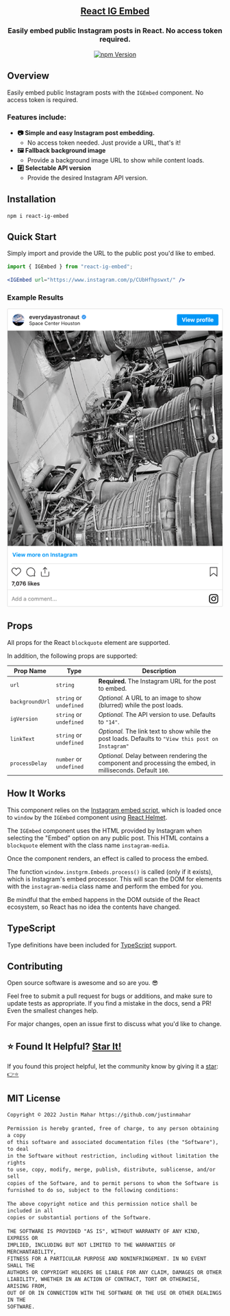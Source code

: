 <h2 align="center">
  <a href="https://github.com/justinmahar/react-ig-embed">React IG Embed</a>
</h2>
<h3 align="center">
  Easily embed public Instagram posts in React. No access token required.
</h3>
<p align="center">
  <a href="https://badge.fury.io/js/react-ig-embed">
    <img src="https://badge.fury.io/js/react-ig-embed.svg" alt="npm Version"/>
  </a>
</p>

## Overview

Easily embed public Instagram posts with the `IGEmbed` component. No access token is required.

### Features include:

- **📷 Simple and easy Instagram post embedding.**
  - No access token needed. Just provide a URL, that's it!
- **🖼️ Fallback background image**
  - Provide a background image URL to show while content loads.
- **#️⃣ Selectable API version**
  - Provide the desired Instagram API version.

## Installation

```
npm i react-ig-embed
```

## Quick Start

Simply import and provide the URL to the public post you'd like to embed.

```jsx
import { IGEmbed } from "react-ig-embed";
```

```jsx
<IGEmbed url="https://www.instagram.com/p/CUbHfhpswxt/" />
```

### Example Results

![Example Embed](./screenshots/example-embed.png)

## Props

All props for the React `blockquote` element are supported.

In addition, the following props are supported:

| Prop Name       | Type                    | Description                                                                                                 |
| --------------- | ----------------------- | ----------------------------------------------------------------------------------------------------------- |
| `url`           | `string`                | **Required.** The Instagram URL for the post to embed.                                                      |
| `backgroundUrl` | `string` or `undefined` | *Optional.* A URL to an image to show (blurred) while the post loads.                                       |
| `igVersion`     | `string` or `undefined` | *Optional.* The API version to use. Defaults to `"14"`.                                                     |
| `linkText`      | `string` or `undefined` | *Optional.* The link text to show while the post loads. Defaults to `"View this post on Instagram"`         |
| `processDelay`  | `number` or `undefined` | *Optional.* Delay between rendering the component and processing the embed, in milliseconds. Default `100`. |

## How It Works

This component relies on the [Instagram embed script](https://www.instagram.com/embed.js), which is loaded once to `window` by the `IGEmbed` component using [React Helmet](https://github.com/nfl/react-helmet).

The `IGEmbed` component uses the HTML provided by Instagram when selecting the "Embed" option on any public post. This HTML contains a `blockquote` element with the class name `instagram-media`.

Once the component renders, an effect is called to process the embed. 

The function `window.instgrm.Embeds.process()` is called (only if it exists), which is Instagram's embed processor. This will scan the DOM for elements with the `instagram-media` class name and perform the embed for you.

Be mindful that the embed happens in the DOM outside of the React ecosystem, so React has no idea the contents have changed.

## TypeScript

Type definitions have been included for [TypeScript](https://www.typescriptlang.org/) support.

## Contributing

Open source software is awesome and so are you. 😎

Feel free to submit a pull request for bugs or additions, and make sure to update tests as appropriate. If you find a mistake in the docs, send a PR! Even the smallest changes help.

For major changes, open an issue first to discuss what you'd like to change.

## ⭐ Found It Helpful? [Star It!](https://github.com/justinmahar/react-ig-embed/stargazers)

If you found this project helpful, let the community know by giving it a [star](https://github.com/justinmahar/react-ig-embed/stargazers): [👉⭐](https://github.com/justinmahar/react-ig-embed/stargazers)

## MIT License

```
Copyright © 2022 Justin Mahar https://github.com/justinmahar

Permission is hereby granted, free of charge, to any person obtaining a copy
of this software and associated documentation files (the "Software"), to deal
in the Software without restriction, including without limitation the rights
to use, copy, modify, merge, publish, distribute, sublicense, and/or sell
copies of the Software, and to permit persons to whom the Software is
furnished to do so, subject to the following conditions:

The above copyright notice and this permission notice shall be included in all
copies or substantial portions of the Software.

THE SOFTWARE IS PROVIDED "AS IS", WITHOUT WARRANTY OF ANY KIND, EXPRESS OR
IMPLIED, INCLUDING BUT NOT LIMITED TO THE WARRANTIES OF MERCHANTABILITY,
FITNESS FOR A PARTICULAR PURPOSE AND NONINFRINGEMENT. IN NO EVENT SHALL THE
AUTHORS OR COPYRIGHT HOLDERS BE LIABLE FOR ANY CLAIM, DAMAGES OR OTHER
LIABILITY, WHETHER IN AN ACTION OF CONTRACT, TORT OR OTHERWISE, ARISING FROM,
OUT OF OR IN CONNECTION WITH THE SOFTWARE OR THE USE OR OTHER DEALINGS IN THE
SOFTWARE.
```
